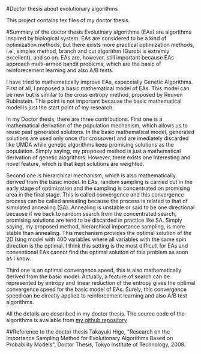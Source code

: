 #Doctor thesis about evolutionary algorithms

This project contains tex files of my doctor thesis.

#Summary of the doctor thesis
Evolutinary algorithms (EAs) are algorithms inspired by biological system. EAs are considered to be a kind of optimization methods, but there exists more practical optimization methods, i.e., simplex method, branch and cut algorithm (Gurobi is extremly excellent), and so on. EAs are, however, still important because EAs approach multi-armed bandit problems, which are the basic of reinforecement learning and also A/B tests.
 
I have tried to mathematically improve EAs, especeially Genetic Algorithms. First of all, I proposed a basic mathematical model of EAs. This model can be new but is similar to the cross entropy method, proposed by Reuven Rubinstein. This point is not important because the basic mathematical model is just the start point of my research.
 
In my Doctor thesis, there are three contributions. First one is a mathematical derivation of the population mechanism, which allows us to reuse past generated solutions. In the basic mathematical model, generated solutions are used only once (for crossover) and are imediately discarded like UMDA while genetic algorithms keep promising solutions as the population. Simply saying, my proposed method is just a mathematical derivation of genetic alogrithms. However, there exists one interesting and novel feature, which is that kept solutions are weighted.
 
Second one is hierarchical mechanism, which is also mathematically derived from the basic model. In EAs, random sampling is carried out in the early stage of optimization and the sampling is concentrated on promising area in the final stage. This is called convergence and this convergence process can be called annealing because the process is related to that of simulated annealing (SA). Annealing is unstable or said to be one directional because if we back to random search from the concentrated search, promising solutions are tend to be discarded in practice like SA. Simply saying, my proposed method, hierarchical importance sampling, is more stable than annealing. This mechanism provides the optimal solution of the 2D Ising model with 400 variables where all variables with the same spin direction is the optimal. I think this setting is the most difficult for EAs and conventional EAs cannot find the optimal solution of this problem as soon as I know.
 
Third one is an optimal convergence speed, this is also mathematically derived from the basic model. Actually, a feature of search can be represented by entropy and linear reduction of the entropy gives the optimal convergence speed for the basic model of EAs. Surely, this convergence speed can be directly applied to reinforcement learning and also A/B test algorithms.
 
All the details are described in my doctor thesis. The source code of the algorithms is available from [my github repository](https://github.com/higotakayuki/evolutionary_algorithm)

##Reference to the doctor thesis
Takayuki Higo, "Research on the Importance Sampling Method for Evolutionary Algorithms Based on Probability Models", Doctor Thesis, Tokyo Institute of Technology, 2008.